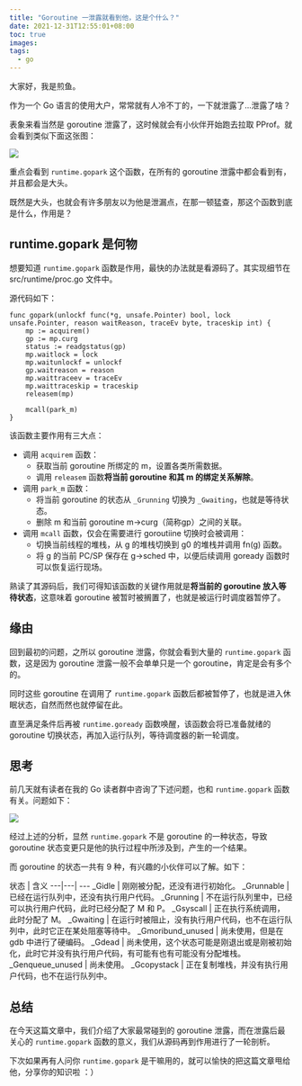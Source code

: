 ```yaml
---
title: "Goroutine 一泄露就看到他，这是个什么？"
date: 2021-12-31T12:55:01+08:00
toc: true
images:
tags: 
  - go
---
```


大家好，我是煎鱼。

作为一个 Go 语言的使用大户，常常就有人冷不丁的，一下就泄露了...泄露了啥？

表象来看当然是 goroutine 泄露了，这时候就会有小伙伴开始跑去拉取 PProf。就会看到类似下面这张图：

![](https://files.mdnice.com/user/3610/78c8dadf-4f5c-4dfe-be36-d39bfa9d13d3.png)

重点会看到 `runtime.gopark` 这个函数，在所有的 goroutine 泄露中都会看到有，并且都会是大头。

既然是大头，也就会有许多朋友以为他是泄漏点，在那一顿猛查，那这个函数到底是什么，作用是？ 

## runtime.gopark 是何物

想要知道 `runtime.gopark` 函数是作用，最快的办法就是看源码了。其实现细节在 src/runtime/proc.go 文件中。

源代码如下：

```golang
func gopark(unlockf func(*g, unsafe.Pointer) bool, lock unsafe.Pointer, reason waitReason, traceEv byte, traceskip int) {
	mp := acquirem()
	gp := mp.curg
	status := readgstatus(gp)
	mp.waitlock = lock
	mp.waitunlockf = unlockf
	gp.waitreason = reason
	mp.waittraceev = traceEv
	mp.waittraceskip = traceskip
	releasem(mp)
	
	mcall(park_m)
}
```

该函数主要作用有三大点：
- 调用 `acquirem` 函数：
    - 获取当前 goroutine 所绑定的 m，设置各类所需数据。
    - 调用 `releasem` 函数**将当前 goroutine 和其 m 的绑定关系解除**。
- 调用 `park_m` 函数：
    - 将当前 goroutine 的状态从 `_Grunning` 切换为 `_Gwaiting`，也就是等待状态。
    - 删除 m 和当前 goroutine m->curg（简称gp）之间的关联。
- 调用 `mcall` 函数，仅会在需要进行 goroutiine 切换时会被调用：
    - 切换当前线程的堆栈，从 g 的堆栈切换到 g0 的堆栈并调用 fn(g) 函数。
    - 将 g 的当前 PC/SP 保存在 g->sched 中，以便后续调用 goready 函数时可以恢复运行现场。

熟读了其源码后，我们可得知该函数的关键作用就是**将当前的 goroutine 放入等待状态**，这意味着 goroutine 被暂时被搁置了，也就是被运行时调度器暂停了。

## 缘由

回到最初的问题，之所以 goroutine 泄露，你就会看到大量的 `runtime.gopark` 函数，这是因为 goroutine 泄露一般不会单单只是一个 goroutine，肯定是会有多个的。

同时这些 goroutine 在调用了 `runtime.gopark` 函数后都被暂停了，也就是进入休眠状态，自然而然也就停留在此。

直至满足条件后再被 `runtime.goready` 函数唤醒，该函数会将已准备就绪的 goroutine 切换状态，再加入运行队列，等待调度器的新一轮调度。

## 思考

前几天就有读者在我的 Go 读者群中咨询了下述问题，也和  `runtime.gopark` 函数有关。问题如下：

![](https://files.mdnice.com/user/3610/eb5d0483-8193-4adf-881e-490825d137fe.png)

经过上述的分析，显然 `runtime.gopark` 不是 goroutine 的一种状态，导致 goroutine 状态变更只是他的执行过程中所涉及到，产生的一个结果。

而 goroutine 的状态一共有 9 种，有兴趣的小伙伴可以了解。如下：

状态  | 含义
---|---| ---
_Gidle  | 刚刚被分配，还没有进行初始化。
_Grunnable  | 已经在运行队列中，还没有执行用户代码。
_Grunning | 不在运行队列里中，已经可以执行用户代码，此时已经分配了 M 和 P。
_Gsyscall | 正在执行系统调用，此时分配了 M。
_Gwaiting | 在运行时被阻止，没有执行用户代码，也不在运行队列中，此时它正在某处阻塞等待中。
_Gmoribund_unused | 尚未使用，但是在 gdb 中进行了硬编码。
_Gdead | 尚未使用，这个状态可能是刚退出或是刚被初始化，此时它并没有执行用户代码，有可能有也有可能没有分配堆栈。
_Genqueue_unused | 尚未使用。
_Gcopystack | 正在复制堆栈，并没有执行用户代码，也不在运行队列中。

## 总结

在今天这篇文章中，我们介绍了大家最常碰到的 goroutine 泄露，而在泄露后最关心的 `runtime.gopark` 函数的意义，我们从源码再到作用进行了一轮剖析。

下次如果再有人问你 `runtime.gopark` 是干嘛用的，就可以愉快的把这篇文章甩给他，分享你的知识啦 ：）